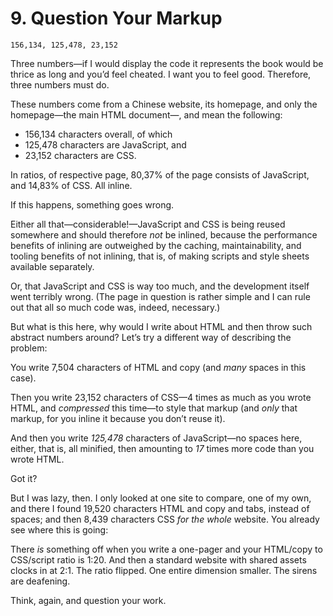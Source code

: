 # 9. Question Your Markup

```
156,134, 125,478, 23,152  
```

Three numbers—if I would display the code it represents the book would be thrice as long and you’d feel cheated. I want you to feel good. Therefore, three numbers must do.

These numbers come from a Chinese website, its homepage, and only the homepage—the main HTML document—, and mean the following:

* 156,134 characters overall, of which
* 125,478 characters are JavaScript, and
* 23,152 characters are CSS.

In ratios, of respective page, 80,37% of the page consists of JavaScript, and 14,83% of CSS. All inline.

If this happens, something goes wrong.

Either all that—considerable!—JavaScript and CSS is being reused somewhere and should therefore _not_ be inlined, because the performance benefits of inlining are outweighed by the caching, maintainability, and tooling benefits of not inlining, that is, of making scripts and style sheets available separately.

Or, that JavaScript and CSS is way too much, and the development itself went terribly wrong. (The page in question is rather simple and I can rule out that all so much code was, indeed, necessary.)

But what is this here, why would I write about HTML and then throw such abstract numbers around? Let’s try a different way of describing the problem:

You write 7,504 characters of HTML and copy (and _many_ spaces in this case).

Then you write 23,152 characters of CSS—4 times as much as you wrote HTML, and _compressed_ this time—to style that markup (and _only_ that markup, for you inline it because you don’t reuse it).

And then you write _125,478_ characters of JavaScript—no spaces here, either, that is, all minified, then amounting to _17_ times more code than you wrote HTML.

Got it?

But I was lazy, then. I only looked at one site to compare, one of my own, and there I found 19,520 characters HTML and copy and tabs, instead of spaces; and then 8,439 characters CSS _for the whole_ website. You already see where this is going:

There _is_ something off when you write a one-pager and your HTML/copy to CSS/script ratio is 1:20. And then a standard website with shared assets clocks in at 2:1. The ratio flipped. One entire dimension smaller. The sirens are deafening.

Think, again, and question your work.